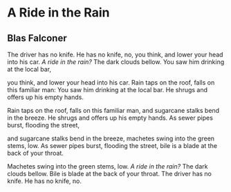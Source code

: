 # A Ride in the Rain
## Blas Falconer
The driver has no knife. He has no knife, no,
you think, and lower your head into his car.
 _A ride in the rain?_ The dark clouds bellow.
You saw him drinking at the local bar,

you think, and lower your head into his car.
Rain taps on the roof, falls on this familiar man:
You saw him drinking at the local bar.
He shrugs and offers up his empty hands.

Rain taps on the roof, falls on this familiar man,
and sugarcane stalks bend in the breeze.
He shrugs and offers up his empty hands.
As sewer pipes burst, flooding the street,

and sugarcane stalks bend in the breeze,
machetes swing into the green stems, low.
As sewer pipes burst, flooding the street,
bile is a blade at the back of your throat.

Machetes swing into the green stems, low.
 _A ride in the rain?_ The dark clouds bellow.
Bile is blade at the back of your throat.
The driver has no knife. He has no knife, no.